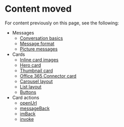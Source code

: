 # Content moved

For content previously on this page, see the following:

* Messages
  * [Conversation basics](botsconversation.md#conversation-basics)
  * [Message format](botsconversation.md#message-format)
  * [Picture messages](botsconversation.md#picture-messages)
* Cards
  * [Inline card images](teams-bots-cards.md#inline-card-images)
  * [Hero card](teams-bots-cards.md#hero-card)
  * [Thumbnail card](teams-bots-cards.md#thumbnail-card)
  * [Office 365 Connector card](connectors.md#using-office-365-connector-cards-in-microsoft-teams)
  * [Carousel layout](teams-bots-cards.md#carousel-layout)
  * [List layout](teams-bots-cards.md#list-layout)
  * [Buttons](teams-bots-cards.md#buttons)
* Card actions
  * [openUrl](teams-bots-cards.md#openurl)
  * [messageBack](teams-bots-cards.md#messageback)
  * [imBack](teams-bots-cards.md#imback)
  * [invoke](teams-bots-cards.md#invoke)
